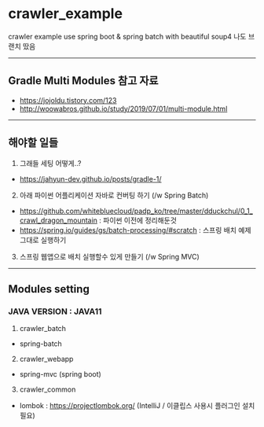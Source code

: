 # crawler_example
crawler example use spring boot & spring batch with beautiful soup4
나도 브랜치 땄음

------

## Gradle Multi Modules 참고 자료 
  * https://jojoldu.tistory.com/123
  * http://woowabros.github.io/study/2019/07/01/multi-module.html

------
## 해야할 일들
1. 그래들 세팅 어떻게..?
- https://jahyun-dev.github.io/posts/gradle-1/
2. 아래 파이썬 어플리케이션 자바로 컨버팅 하기 (/w Spring Batch)
- https://github.com/whitebluecloud/padp_ko/tree/master/dduckchul/0_1_crawl_dragon_mountain : 파이썬 이전에 정리해둔것
- https://spring.io/guides/gs/batch-processing/#scratch : 스프링 배치 예제 그대로 실행하기
3. 스프링 웹앱으로 배치 실행할수 있게 만들기 (/w Spring MVC)

-------

## Modules setting 

### JAVA VERSION : JAVA11

1. crawler_batch
* spring-batch
2. crawler_webapp
* spring-mvc (spring boot)
3. crawler_common
* lombok : https://projectlombok.org/ (IntelliJ / 이클립스 사용시 플러그인 설치 필요)

